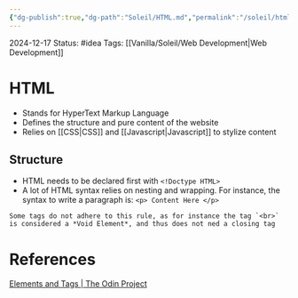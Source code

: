 ```yaml
---
{"dg-publish":true,"dg-path":"Soleil/HTML.md","permalink":"/soleil/html/"}
---
```


2024-12-17
Status: #idea
Tags: [[Vanilla/Soleil/Web Development\|Web Development]]
# HTML
- Stands for HyperText Markup Language
- Defines the structure and pure content of the website
- Relies on [[CSS\|CSS]] and [[Javascript\|Javascript]] to stylize content
## Structure
- HTML needs to be declared first with `<!Doctype HTML>`
- A lot of HTML syntax relies on nesting and wrapping. For instance, the syntax to write a paragraph is: 
`<p> Content Here </p>`

```ad-info
Some tags do not adhere to this rule, as for instance the tag `<br>` is considered a *Void Element*, and thus does not ned a closing tag
```


# References
[Elements and Tags \| The Odin Project](https://www.theodinproject.com/lessons/foundations-elements-and-tags)